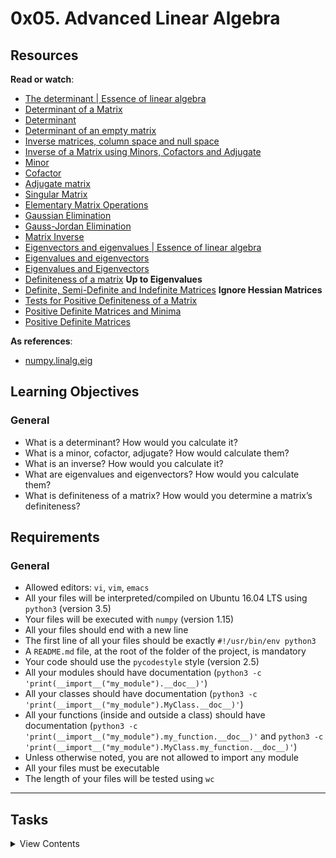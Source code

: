 # 0x05. Advanced Linear Algebra

## Resources

**Read or watch**:

*   [The determinant | Essence of linear algebra](https://www.youtube.com/watch?v=Ip3X9LOh2dk&list=PLZHQObOWTQDPD3MizzM2xVFitgF8hE_ab&index=7&t=0s&ab_channel=3Blue1Brown)
*   [Determinant of a Matrix](https://www.mathsisfun.com/algebra/matrix-determinant.html)
*   [Determinant](https://mathworld.wolfram.com/Determinant.html)
*   [Determinant of an empty matrix](https://www.quora.com/What-is-the-determinant-of-an-empty-matrix-such-as-a-0x0-matrix)
*   [Inverse matrices, column space and null space](https://www.youtube.com/watch?v=uQhTuRlWMxw&list=PLZHQObOWTQDPD3MizzM2xVFitgF8hE_ab&index=8&t=0s&ab_channel=3Blue1Brown)
*   [Inverse of a Matrix using Minors, Cofactors and Adjugate](https://www.mathsisfun.com/algebra/matrix-inverse-minors-cofactors-adjugate.html)
*   [Minor](https://mathworld.wolfram.com/Minor.html)
*   [Cofactor](https://mathworld.wolfram.com/Cofactor.html)
*   [Adjugate matrix](https://en.wikipedia.org/wiki/Adjugate_matrix)
*   [Singular Matrix](https://mathworld.wolfram.com/SingularMatrix.html)
*   [Elementary Matrix Operations](https://stattrek.com/matrix-algebra/elementary-operations.aspx)
*   [Gaussian Elimination](https://mathworld.wolfram.com/GaussianElimination.html)
*   [Gauss-Jordan Elimination](https://mathworld.wolfram.com/Gauss-JordanElimination.html)
*   [Matrix Inverse](https://mathworld.wolfram.com/MatrixInverse.html)
*   [Eigenvectors and eigenvalues | Essence of linear algebra](https://www.youtube.com/watch?v=PFDu9oVAE-g&ab_channel=3Blue1Brown)
*   [Eigenvalues and eigenvectors](https://en.wikipedia.org/wiki/Eigenvalues_and_eigenvectors)
*   [Eigenvalues and Eigenvectors](https://math.mit.edu/~gs/linearalgebra/ila0601.pdf)
*   [Definiteness of a matrix](https://en.wikipedia.org/wiki/Definite_symmetric_matrix) **Up to Eigenvalues**
*   [Definite, Semi-Definite and Indefinite Matrices](http://mathonline.wikidot.com/definite-semi-definite-and-indefinite-matrices) **Ignore Hessian Matrices**
*   [Tests for Positive Definiteness of a Matrix](https://www.gaussianwaves.com/2013/04/tests-for-positive-definiteness-of-a-matrix/)
*   [Positive Definite Matrices and Minima](https://www.youtube.com/watch?v=tccVVUnLdbc&ab_channel=MITOpenCourseWare)
*   [Positive Definite Matrices](https://www.math.utah.edu/~zwick/Classes/Fall2012_2270/Lectures/Lecture33_with_Examples.pdf)

**As references**:

*   [numpy.linalg.eig](https://numpy.org/doc/stable/reference/generated/numpy.linalg.eig.html)

## Learning Objectives


### General

*   What is a determinant? How would you calculate it?
*   What is a minor, cofactor, adjugate? How would calculate them?
*   What is an inverse? How would you calculate it?
*   What are eigenvalues and eigenvectors? How would you calculate them?
*   What is definiteness of a matrix? How would you determine a matrix’s definiteness?

## Requirements

### General

*   Allowed editors: `vi`, `vim`, `emacs`
*   All your files will be interpreted/compiled on Ubuntu 16.04 LTS using `python3` (version 3.5)
*   Your files will be executed with `numpy` (version 1.15)
*   All your files should end with a new line
*   The first line of all your files should be exactly `#!/usr/bin/env python3`
*   A `README.md` file, at the root of the folder of the project, is mandatory
*   Your code should use the `pycodestyle` style (version 2.5)
*   All your modules should have documentation (`python3 -c 'print(__import__("my_module").__doc__)'`)
*   All your classes should have documentation (`python3 -c 'print(__import__("my_module").MyClass.__doc__)'`)
*   All your functions (inside and outside a class) should have documentation (`python3 -c 'print(__import__("my_module").my_function.__doc__)'` and `python3 -c 'print(__import__("my_module").MyClass.my_function.__doc__)'`)
*   Unless otherwise noted, you are not allowed to import any module
*   All your files must be executable
*   The length of your files will be tested using `wc`

* * *

## Tasks
<details>
<summary>View Contents</summary>

#### 0\. Determinant <span class="alert alert-warning mandatory-optional">mandatory</span>

Write a function `def determinant(matrix):` that calculates the determinant of a matrix:

*   `matrix` is a list of lists whose determinant should be calculated
*   If `matrix` is not a list of lists, raise a `TypeError` with the message `matrix must be a list of lists`
*   If `matrix` is not square, raise a `ValueError` with the message `matrix must be a square matrix`
*   The list `[[]]` represents a `0x0` matrix
*   Returns: the determinant of `matrix`

    
```
    alexa@ubuntu-xenial:0x05-advanced_linear_algebra$ ./0-main.py 
    1
    5
    -2
    0
    192
    matrix must be a list of lists
    matrix must be a square matrix
    alexa@ubuntu-xenial:0x05-advanced_linear_algebra$
```
**Repo:**

*   GitHub repository: `holbertonschool-machine_learning`
*   Directory: `math/0x05-advanced_linear_algebra`
*   File: [`0-determinant.py`](./0-determinant.py)

#### 1\. Minor <span class="alert alert-warning mandatory-optional">mandatory</span>

Write a function `def minor(matrix):` that calculates the minor matrix of a matrix:

*   `matrix` is a list of lists whose minor matrix should be calculated
*   If `matrix` is not a list of lists, raise a `TypeError` with the message `matrix must be a list of lists`
*   If `matrix` is not square or is empty, raise a `ValueError` with the message `matrix must be a non-empty square matrix`
*   Returns: the minor matrix of `matrix`
    
```
    alexa@ubuntu-xenial:0x05-advanced_linear_algebra$ ./1-main.py 
    [[1]]
    [[4, 3], [2, 1]]
    [[1, 1], [1, 1]]
    [[-12, -36, 0], [10, -34, -32], [47, 13, -16]]
    matrix must be a list of lists
    matrix must be a non-empty square matrix
    alexa@ubuntu-xenial:0x05-advanced_linear_algebra$
```
**Repo:**

*   GitHub repository: `holbertonschool-machine_learning`
*   Directory: `math/0x05-advanced_linear_algebra`
*   File: [`1-minor.py`](./1-minor.py)

#### 2\. Cofactor <span class="alert alert-warning mandatory-optional">mandatory</span>

Write a function `def cofactor(matrix):` that calculates the cofactor matrix of a matrix:

*   `matrix` is a list of lists whose cofactor matrix should be calculated
*   If `matrix` is not a list of lists, raise a `TypeError` with the message `matrix must be a list of lists`
*   If `matrix` is not square or is empty, raise a `ValueError` with the message `matrix must be a non-empty square matrix`
*   Returns: the cofactor matrix of `matrix`

```
    alexa@ubuntu-xenial:0x05-advanced_linear_algebra$ ./2-main.py 
    [[1]]
    [[4, -3], [-2, 1]]
    [[1, -1], [-1, 1]]
    [[-12, 36, 0], [-10, -34, 32], [47, -13, -16]]
    matrix must be a list of lists
    matrix must be a non-empty square matrix
    alexa@ubuntu-xenial:0x05-advanced_linear_algebra$
```
**Repo:**

*   GitHub repository: `holbertonschool-machine_learning`
*   Directory: `math/0x05-advanced_linear_algebra`
*   File: [`2-cofactor.py`](./2-cofactor.py)

#### 3\. Adjugate <span class="alert alert-warning mandatory-optional">mandatory</span>

Write a function `def adjugate(matrix):` that calculates the adjugate matrix of a matrix:

*   `matrix` is a list of lists whose adjugate matrix should be calculated
*   If `matrix` is not a list of lists, raise a `TypeError` with the message `matrix must be a list of lists`
*   If `matrix` is not square or is empty, raise a `ValueError` with the message `matrix must be a non-empty square matrix`
*   Returns: the adjugate matrix of `matrix`

```   
    alexa@ubuntu-xenial:0x05-advanced_linear_algebra$ ./3-main.py 
    [[1]]
    [[4, -2], [-3, 1]]
    [[1, -1], [-1, 1]]
    [[-12, -10, 47], [36, -34, -13], [0, 32, -16]]
    matrix must be a list of lists
    matrix must be a non-empty square matrix
    alexa@ubuntu-xenial:0x05-advanced_linear_algebra$
```
**Repo:**

*   GitHub repository: `holbertonschool-machine_learning`
*   Directory: `math/0x05-advanced_linear_algebra`
*   File: [`3-adjugate.py`](./3-adjugate.py)

#### 4\. Inverse <span class="alert alert-warning mandatory-optional">mandatory</span>

Write a function `def inverse(matrix):` that calculates the inverse of a matrix:

*   `matrix` is a list of lists whose inverse should be calculated
*   If `matrix` is not a list of lists, raise a `TypeError` with the message `matrix must be a list of lists`
*   If `matrix` is not square or is empty, raise a `ValueError` with the message `matrix must be a non-empty square matrix`
*   Returns: the inverse of `matrix`, or `None` if `matrix` is singular

``` 
    alexa@ubuntu-xenial:0x05-advanced_linear_algebra$ ./4-main.py 
    [[0.2]]
    [[-2.0, 1.0], [1.5, -0.5]]
    None
    [[-0.0625, -0.052083333333333336, 0.24479166666666666], [0.1875, -0.17708333333333334, -0.06770833333333333], [0.0, 0.16666666666666666, -0.08333333333333333]]
    matrix must be a list of lists
    matrix must be a non-empty square matrix
    alexa@ubuntu-xenial:0x05-advanced_linear_algebra$
```
**Repo:**

*   GitHub repository: `holbertonschool-machine_learning`
*   Directory: `math/0x05-advanced_linear_algebra`
*   File: [`4-inverse.py`](./4-inverse.py)


#### 5\. Definiteness <span class="alert alert-warning mandatory-optional">mandatory</span>

Write a function `def definiteness(matrix):` that calculates the definiteness of a matrix:

*   `matrix` is a `numpy.ndarray` of shape `(n, n)` whose definiteness should be calculated
*   If `matrix` is not a `numpy.ndarray`, raise a `TypeError` with the message `matrix must be a numpy.ndarray`
*   If `matrix` is not a valid matrix, return `None`
*   Return: the string `Positive definite`, `Positive semi-definite`, `Negative semi-definite`, `Negative definite`, or `Indefinite` if the matrix is positive definite, positive semi-definite, negative semi-definite, negative definite of indefinite, respectively
*   If `matrix` does not fit any of the above categories, return `None`
*   You may `import numpy as np`
```
    alexa@ubuntu-xenial:0x05-advanced_linear_algebra$ ./5-main.py 
    Positive definite
    Positive semi-definite
    Negative semi-definite
    Negative definite
    Indefinite
    None
    None
    matrix must be a numpy.ndarray
    alexa@ubuntu-xenial:0x05-advanced_linear_algebra$
```
**Repo:**

*   GitHub repository: `holbertonschool-machine_learning`
*   Directory: `math/0x05-advanced_linear_algebra`
*   File: [`5-definiteness.py`](./5-definiteness.py)

</details>
